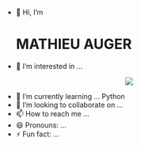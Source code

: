 - 👋 Hi, I’m
  <h1>MATHIEU AUGER</h1>
- 👀 I’m interested in ...
<!---
![Taekwondo_at_the_2020_Summer_Olympics](https://github.com/user-attachments/assets/e35ab04f-28e7-4a47-ade3-e3292e30a84a){ width="500px" height="500px" style="display: block; margin: 0 auto" }
--->

<p align="center">
<img src="https://github.com/user-attachments/assets/e35ab04f-28e7-4a47-ade3-e3292e30a84a" />  
</p>


- 🌱 I’m currently learning ...
  Python
- 💞️ I’m looking to collaborate on ...
- 📫 How to reach me ...
- 😄 Pronouns: ...
- ⚡ Fun fact: ...

<!---
mathieu-auger/mathieu-auger is a ✨ special ✨ repository because its `README.md` (this file) appears on your GitHub profile.
You can click the Preview link to take a look at your changes.
--->
